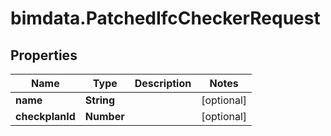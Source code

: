 # bimdata.PatchedIfcCheckerRequest

## Properties

Name | Type | Description | Notes
------------ | ------------- | ------------- | -------------
**name** | **String** |  | [optional] 
**checkplanId** | **Number** |  | [optional] 


